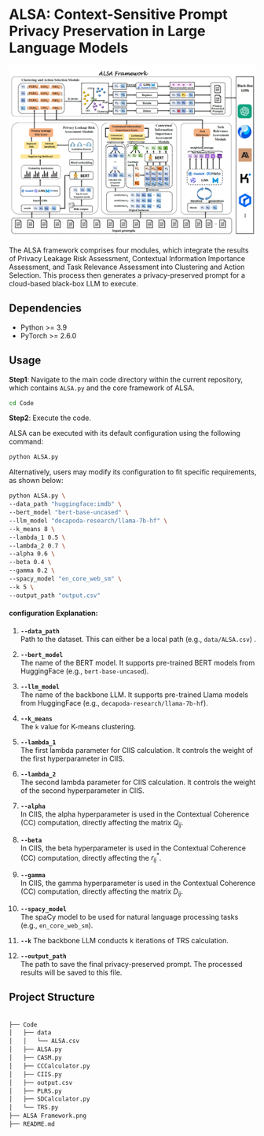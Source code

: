 # ALSA: Context-Sensitive Prompt Privacy Preservation in Large Language Models

<img src="https://github.com/837852427/Adaptive-Linguistic-Sanitization-and-Anonymization-ALSA/blob/main/ALSA%20Framework.png?raw=true" style="zoom:50%;" />

The ALSA framework comprises four modules, which integrate the results of Privacy Leakage Risk Assessment, Contextual Information Importance Assessment, and Task Relevance Assessment into Clustering and Action Selection. This process then generates a privacy-preserved prompt for a cloud-based black-box LLM to execute.

<h2>Dependencies </h2>

* Python >= 3.9
* PyTorch >= 2.6.0


<h2>Usage </h2>

**Step1**: Navigate to the main code directory within the current repository, which contains `ALSA.py` and the core framework of ALSA.

```bash
cd Code 
```

**Step2**: Execute the code.

ALSA can be executed with its default configuration using the following command:

```bash
python ALSA.py
```

Alternatively, users may modify its configuration to fit specific requirements, as shown below:

```bash
python ALSA.py \
--data_path "huggingface:imdb" \
--bert_model "bert-base-uncased" \
--llm_model "decapoda-research/llama-7b-hf" \
--k_means 8 \
--lambda_1 0.5 \
--lambda_2 0.7 \
--alpha 0.6 \
--beta 0.4 \
--gamma 0.2 \
--spacy_model "en_core_web_sm" \
--k 5 \
--output_path "output.csv"
```
#### configuration Explanation:

1. **`--data_path`**  
   Path to the dataset. This can either be a local path (e.g., `data/ALSA.csv`) .

2. **`--bert_model`**  
   The name of the BERT model. It supports pre-trained BERT models from HuggingFace (e.g., `bert-base-uncased`). 

3. **`--llm_model`**  
   The name of the backbone LLM. It supports pre-trained Llama models from HuggingFace (e.g., `decapoda-research/llama-7b-hf`). 

4. **`--k_means`**  
   The `k` value for K-means clustering.

5. **`--lambda_1`**  
   The first lambda parameter for CIIS calculation. It controls the weight of the first hyperparameter in CIIS.

6. **`--lambda_2`**  
   The second lambda parameter for CIIS calculation. It controls the weight of the second hyperparameter in CIIS.

7. **`--alpha`**  
   In CIIS, the alpha hyperparameter is used in the Contextual Coherence (CC) computation, directly affecting the matrix $Q_{ij}$.

8. **`--beta`**  
   In CIIS, the beta hyperparameter is used in the Contextual Coherence (CC) computation, directly affecting the $r^*_{ij}$.

9. **`--gamma`**  
   In CIIS, the gamma hyperparameter is used in the Contextual Coherence (CC) computation, directly affecting the matrix $D_{ij}$.

10.  **`--spacy_model`**  
    The spaCy model to be used for natural language processing tasks (e.g., `en_core_web_sm`).

11. **`--k`**
    The backbone LLM conducts k iterations of TRS calculation.

12. **`--output_path`**  
    The path to save the final privacy-preserved prompt. The processed results will be saved to this file.


<h2>Project Structure </h2>

```bash

├── Code
│   ├── data
│   │   └── ALSA.csv
│   ├── ALSA.py
│   ├── CASM.py
│   ├── CCCalculator.py
│   ├── CIIS.py
│   ├── output.csv
│   ├── PLRS.py
│   ├── SDCalculator.py
│   └── TRS.py
├── ALSA Framework.png
├── README.md
```
